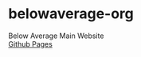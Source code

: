 # belowaverage-org
Below Average Main Website<br>
<a href="https://belowaverage-org.github.io/belowaverage-org/">Github Pages</a>
